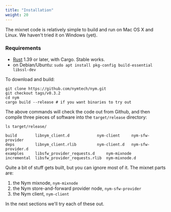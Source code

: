 ```yaml
---
title: "Installation"
weight: 20
---
```


The mixnet code is relatively simple to build and run on Mac OS X and Linux. We haven't tried it on Windows (yet).

### Requirements

* [Rust](https://www.rust-lang.org/) 1.39 or later, with Cargo. Stable works.
* on Debian/Ubuntu: `sudo apt install pkg-config build-essential libssl-dev`

To download and build:

```shell
git clone https://github.com/nymtech/nym.git
git checkout tags/v0.3.2
cd nym
cargo build --release # if you want binaries to try out
```

The above commands will check the code out from Github, and then compile three pieces of software into the `target/release` directory:

```shell
ls target/release/

build	     libnym_client.d		    nym-client	   nym-sfw-provider
deps	     libnym_client.rlib		    nym-client.d   nym-sfw-provider.d
examples     libsfw_provider_requests.d     nym-mixnode
incremental  libsfw_provider_requests.rlib  nym-mixnode.d

```

Quite a bit of stuff gets built, but you can ignore most of it. The mixnet parts are:

1. the Nym mixnode, `nym-mixnode`
1. the Nym store-and-forward provider node, `nym-sfw-provider`
1. the Nym client, `nym-client`

In the next sections we'll try each of these out.
